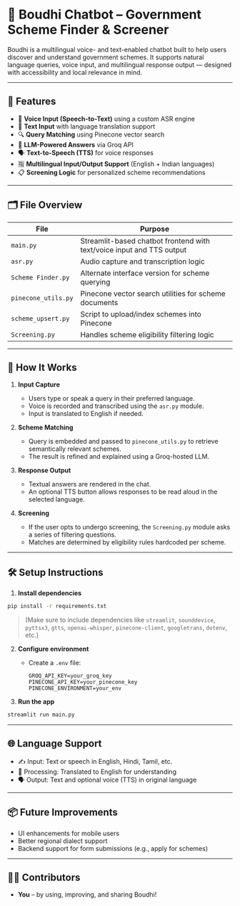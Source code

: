 
# 🧠 Boudhi Chatbot – Government Scheme Finder & Screener

Boudhi is a multilingual voice- and text-enabled chatbot built to help users discover and understand government schemes. It supports natural language queries, voice input, and multilingual response output — designed with accessibility and local relevance in mind.

---

## 🔧 Features

- 🎤 **Voice Input (Speech-to-Text)** using a custom ASR engine
- 🧾 **Text Input** with language translation support
- 🔍 **Query Matching** using Pinecone vector search
- 🧠 **LLM-Powered Answers** via Groq API
- 🗣 **Text-to-Speech (TTS)** for voice responses
- 🈯 **Multilingual Input/Output Support** (English + Indian languages)
- 📋 **Screening Logic** for personalized scheme recommendations

---

## 🗂 File Overview

| File                  | Purpose                                                                 |
|-----------------------|-------------------------------------------------------------------------|
| `main.py`             | Streamlit-based chatbot frontend with text/voice input and TTS output   |
| `asr.py`              | Audio capture and transcription logic                                   |
| `Scheme Finder.py`    | Alternate interface version for scheme querying                         |
| `pinecone_utils.py`   | Pinecone vector search utilities for scheme documents                   |
| `scheme_upsert.py`    | Script to upload/index schemes into Pinecone                            |
| `Screening.py`        | Handles scheme eligibility filtering logic                              |

---

## 🚀 How It Works

1. **Input Capture**
   - Users type or speak a query in their preferred language.
   - Voice is recorded and transcribed using the `asr.py` module.
   - Input is translated to English if needed.

2. **Scheme Matching**
   - Query is embedded and passed to `pinecone_utils.py` to retrieve semantically relevant schemes.
   - The result is refined and explained using a Groq-hosted LLM.

3. **Response Output**
   - Textual answers are rendered in the chat.
   - An optional TTS button allows responses to be read aloud in the selected language.

4. **Screening**
   - If the user opts to undergo screening, the `Screening.py` module asks a series of filtering questions.
   - Matches are determined by eligibility rules hardcoded per scheme.

---

## 🛠 Setup Instructions

1. **Install dependencies**
```bash
pip install -r requirements.txt
```

> (Make sure to include dependencies like `streamlit`, `sounddevice`, `pyttsx3`, `gtts`, `openai-whisper`, `pinecone-client`, `googletrans`, `dotenv`, etc.)

2. **Configure environment**
   - Create a `.env` file:
     ```
     GROQ_API_KEY=your_groq_key
     PINECONE_API_KEY=your_pinecone_key
     PINECONE_ENVIRONMENT=your_env
     ```

3. **Run the app**
```bash
streamlit run main.py
```

---

## 🌐 Language Support

- ✍️ Input: Text or speech in English, Hindi, Tamil, etc.
- 🧠 Processing: Translated to English for understanding
- 🗣 Output: Text and optional voice (TTS) in original language

---

## 📦 Future Improvements

- UI enhancements for mobile users
- Better regional dialect support
- Backend support for form submissions (e.g., apply for schemes)

---

## 🧑‍💻 Contributors

- **You** – by using, improving, and sharing Boudhi!